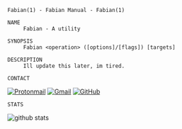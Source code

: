 ```
Fabian(1) - Fabian Manual - Fabian(1)

NAME
     Fabian - A utility

SYNOPSIS
     Fabian <operation> ([options]/[flags]) [targets]
     
DESCRIPTION
     Ill update this later, im tired.
``` 
``` 
CONTACT
```
[![Protonmail](https://img.shields.io/badge/ProtonMail-8B89CC?style=for-the-badge&logo=protonmail&logoColor=white)](mailto:fabianpaci@protonmail.com)
[![Gmail](https://img.shields.io/badge/gmail-c64f4f?style=for-the-badge&logo=gmail&logoColor=light-red)](mailto:fabianpaci@gmail.com)
[![GitHub](https://img.shields.io/badge/GitHub-100000?style=for-the-badge&logo=github&logoColor=white)](https://github.com/fabianpaci)
     
```
STATS
```
![github stats]

<!-- bloop -->
[github stats]: https://github-readme-stats.vercel.app/api?username=Fabianpaci&show_icons=true&theme=dracula
[github stats lang]: https://github-readme-stats.vercel.app/api/top-langs/?username=fabianpaci&layout=compact&&langs_count=8&theme=dracula

